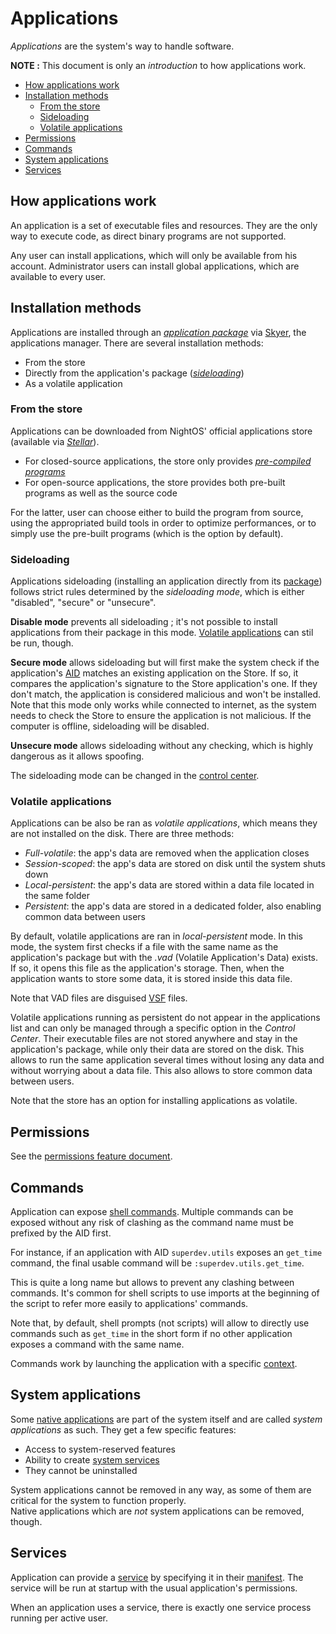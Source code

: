 # Applications

_Applications_ are the system's way to handle software.

**NOTE :** This document is only an _introduction_ to how applications work.

- [How applications work](#how-applications-work)
- [Installation methods](#installation-methods)
  - [From the store](#from-the-store)
  - [Sideloading](#sideloading)
  - [Volatile applications](#volatile-applications)
- [Permissions](#permissions)
- [Commands](#commands)
- [System applications](#system-applications)
- [Services](#services)

## How applications work

An application is a set of executable files and resources. They are the only way to execute code, as direct binary programs are not supported.

Any user can install applications, which will only be available from his account.
Administrator users can install global applications, which are available to every user.

## Installation methods

Applications are installed through an [_application package_](../specs/applications/package.md) via [Skyer](../applications/Skyer.md), the applications manager. There are several installation methods:

- From the store
- Directly from the application's package ([_sideloading_](#sideloading))
- As a volatile application

### From the store

Applications can be downloaded from NightOS' official applications store (available via [_Stellar_](../applications/Stellar.md)).

- For closed-source applications, the store only provides [_pre-compiled programs_](../technical/pre-compiling.md)
- For open-source applications, the store provides both pre-built programs as well as the source code

For the latter, user can choose either to build the program from source, using the appropriated build tools in order to optimize performances, or to simply use the pre-built programs (which is the option by default).

### Sideloading

Applications sideloading (installing an application directly from its [package](../specs/applications/package.md)) follows strict rules determined by the _sideloading mode_, which is either "disabled", "secure" or "unsecure".

**Disable mode** prevents all sideloading ; it's not possible to install applications from their package in this mode. [Volatile applications](#volatile-applications) can stil be run, though.

**Secure mode** allows sideloading but will first make the system check if the application's [AID](../specs/applications-libraries.md#application-identifier) matches an existing application on the Store. If so, it compares the application's signature to the Store application's one. If they don't match, the application is considered malicious and won't be installed.  
Note that this mode only works while connected to internet, as the system needs to check the Store to ensure the application is not malicious. If the computer is offline, sideloading will be disabled.

**Unsecure mode** allows sideloading without any checking, which is highly dangerous as it allows spoofing.

The sideloading mode can be changed in the [control center](../applications/Central.md).

### Volatile applications

Applications can be also be ran as _volatile applications_, which means they are not installed on the disk. There are three methods:

- _Full-volatile_: the app's data are removed when the application closes
- _Session-scoped_: the app's data are stored on disk until the system shuts down
- _Local-persistent_: the app's data are stored within a data file located in the same folder
- _Persistent_: the app's data are stored in a dedicated folder, also enabling common data between users

By default, volatile applications are ran in _local-persistent_ mode. In this mode, the system first checks if a file with the same name as the application's package but with the _.vad_ (Volatile Application's Data) exists. If so, it opens this file as the application's storage. Then, when the application wants to store some data, it is stored inside this data file.

Note that VAD files are disguised [VSF](../technical/file-formats.md#virtual-storages) files.

Volatile applications running as persistent do not appear in the applications list and can only be managed through a specific option in the _Control Center_. Their executable files are not stored anywhere and stay in the application's package, while only their data are stored on the disk. This allows to run the same application several times without losing any data and without worrying about a data file. This also allows to store common data between users.

Note that the store has an option for installing applications as volatile.

## Permissions

See the [permissions feature document](../features/permissions.md).

## Commands

Application can expose [shell commands](../technical/shell.md). Multiple commands can be exposed without any risk of clashing as the command name must be prefixed by the AID first.

For instance, if an application with AID `superdev.utils` exposes an `get_time` command, the final usable command will be `:superdev.utils.get_time`.

This is quite a long name but allows to prevent any clashing between commands. It's common for shell scripts to use imports at the beginning of the script to refer more easily to applications' commands.

Note that, by default, shell prompts (not scripts) will allow to directly use commands such as `get_time` in the short form if no other application exposes a command with the same name.

Commands work by launching the application with a specific [context](../specs/applications/context.md).

## System applications

Some [native applications](../applications/) are part of the system itself and are called _system applications_ as such. They get a few specific features:

- Access to system-reserved features
- Ability to create [system services](#services)
- They cannot be uninstalled

System applications cannot be removed in any way, as some of them are critical for the system to function properly.  
Native applications which are _not_ system applications can be removed, though.

## Services

Application can provide a [service](../technical/services.md) by specifying it in their [manifest](../specs/applications/manifest.md).
The service will be run at startup with the usual application's permissions.

When an application uses a service, there is exactly one service process running per active user.
